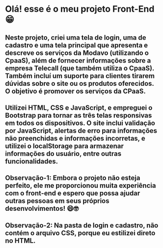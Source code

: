 # Olá! esse é o meu projeto Front-End 😁</br>
## Neste projeto, criei uma tela de login, uma de cadastro e uma tela principal que apresenta e descreve os serviços da Modavo (utilizando o CpaaS), além de fornecer informações sobre a empresa Telecall (que também utiliza o CpaaS). Também incluí um suporte para clientes tirarem dúvidas sobre o site ou os produtos oferecidos. O objetivo é promover os serviços da CPaaS.

## Utilizei HTML, CSS e JavaScript, e empreguei o Bootstrap para tornar as três telas responsivas em todos os dispositivos. O site inclui validação por JavaScript, alertas de erro para informações não preenchidas e informações incorretas, e utilizei o localStorage para armazenar informações do usuário, entre outras funcionalidades.</br>

## Observação-1: Embora o projeto não esteja perfeito, ele me proporcionou muita experiência com o front-end e espero que possa ajudar outras pessoas em seus próprios desenvolvimentos! 😄🤓
## Observação-2: Na pasta de login e cadastro, não contém o arquivo CSS, porque eu estilizei direto no HTML.
